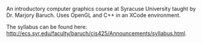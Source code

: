 An introductory computer graphics course at Syracuse University taught by Dr. Marjory Baruch. Uses OpenGL and C++ in an XCode environment. 

The syllabus can be found here: http://ecs.syr.edu/faculty/baruch/cis425/Announcements/syllabus.html.
